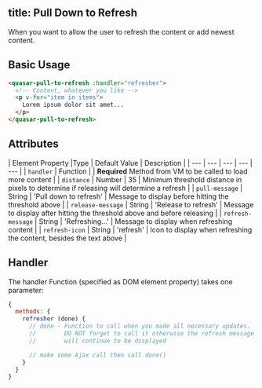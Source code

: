 title: Pull Down to Refresh
---
When you want to allow the user to refresh the content or add newest content.

<input type="hidden" data-fullpage-demo="web-components/pull-to-refresh">

## Basic Usage
``` html
<quasar-pull-to-refresh :handler="refresher">
  <!-- Content, whatever you like -->
  <p v-for="item in items">
    Lorem ipsum dolor sit amet...
  </p>
</quasar-pull-to-refresh>
```

## Attributes
| Element Property |Type | Default Value | Description |
| --- | --- | --- | --- | --- |
| `handler` | Function | | **Required** Method from VM to be called to load more content |
| `distance` | Number | 35 | Minimum threshold distance in pixels to determine if releasing will determine a refresh |
| `pull-message` | String | 'Pull down to refresh' | Message to display before hitting the threshold above |
| `release-message` | String | 'Release to refresh' | Message to display after hitting the threshold above and before releasing |
| `refresh-message` | String | 'Refreshing...' | Message to display when refreshing content |
| `refresh-icon` | String | 'refresh' | Icon to display when refreshing the content, besides the text above |

## Handler
The handler Function (specified as DOM element property) takes one parameter:
``` js
{
  methods: {
    refresher (done) {
      // done - Function to call when you made all necessary updates.
      //        DO NOT forget to call it otherwise the refresh message
      //        will continue to be displayed

      // make some Ajax call then call done()
    }
  }
}
```

